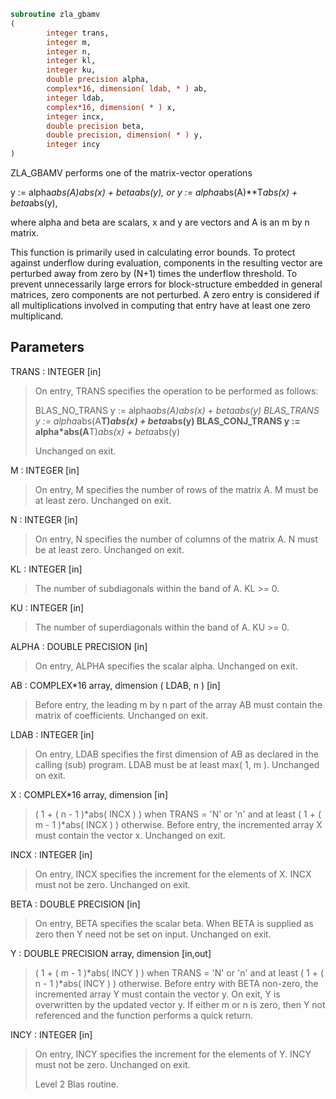 ```fortran
subroutine zla_gbamv
(
        integer trans,
        integer m,
        integer n,
        integer kl,
        integer ku,
        double precision alpha,
        complex*16, dimension( ldab, * ) ab,
        integer ldab,
        complex*16, dimension( * ) x,
        integer incx,
        double precision beta,
        double precision, dimension( * ) y,
        integer incy
)
```

ZLA_GBAMV  performs one of the matrix-vector operations

y := alpha*abs(A)*abs(x) + beta*abs(y),
or   y := alpha*abs(A)**T*abs(x) + beta*abs(y),

where alpha and beta are scalars, x and y are vectors and A is an
m by n matrix.

This function is primarily used in calculating error bounds.
To protect against underflow during evaluation, components in
the resulting vector are perturbed away from zero by (N+1)
times the underflow threshold.  To prevent unnecessarily large
errors for block-structure embedded in general matrices,
zero components are not perturbed.  A zero
entry is considered  if all multiplications involved
in computing that entry have at least one zero multiplicand.

## Parameters
TRANS : INTEGER [in]
> On entry, TRANS specifies the operation to be performed as
> follows:
> 
> BLAS_NO_TRANS      y := alpha*abs(A)*abs(x) + beta*abs(y)
> BLAS_TRANS         y := alpha*abs(A**T)*abs(x) + beta*abs(y)
> BLAS_CONJ_TRANS    y := alpha*abs(A**T)*abs(x) + beta*abs(y)
> 
> Unchanged on exit.

M : INTEGER [in]
> On entry, M specifies the number of rows of the matrix A.
> M must be at least zero.
> Unchanged on exit.

N : INTEGER [in]
> On entry, N specifies the number of columns of the matrix A.
> N must be at least zero.
> Unchanged on exit.

KL : INTEGER [in]
> The number of subdiagonals within the band of A.  KL >= 0.

KU : INTEGER [in]
> The number of superdiagonals within the band of A.  KU >= 0.

ALPHA : DOUBLE PRECISION [in]
> On entry, ALPHA specifies the scalar alpha.
> Unchanged on exit.

AB : COMPLEX*16 array, dimension ( LDAB, n ) [in]
> Before entry, the leading m by n part of the array AB must
> contain the matrix of coefficients.
> Unchanged on exit.

LDAB : INTEGER [in]
> On entry, LDAB specifies the first dimension of AB as declared
> in the calling (sub) program. LDAB must be at least
> max( 1, m ).
> Unchanged on exit.

X : COMPLEX*16 array, dimension [in]
> ( 1 + ( n - 1 )*abs( INCX ) ) when TRANS = 'N' or 'n'
> and at least
> ( 1 + ( m - 1 )*abs( INCX ) ) otherwise.
> Before entry, the incremented array X must contain the
> vector x.
> Unchanged on exit.

INCX : INTEGER [in]
> On entry, INCX specifies the increment for the elements of
> X. INCX must not be zero.
> Unchanged on exit.

BETA : DOUBLE PRECISION [in]
> On entry, BETA specifies the scalar beta. When BETA is
> supplied as zero then Y need not be set on input.
> Unchanged on exit.

Y : DOUBLE PRECISION array, dimension [in,out]
> ( 1 + ( m - 1 )*abs( INCY ) ) when TRANS = 'N' or 'n'
> and at least
> ( 1 + ( n - 1 )*abs( INCY ) ) otherwise.
> Before entry with BETA non-zero, the incremented array Y
> must contain the vector y. On exit, Y is overwritten by the
> updated vector y.
> If either m or n is zero, then Y not referenced and the function
> performs a quick return.

INCY : INTEGER [in]
> On entry, INCY specifies the increment for the elements of
> Y. INCY must not be zero.
> Unchanged on exit.
> 
> Level 2 Blas routine.
